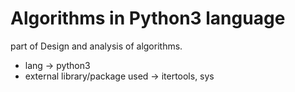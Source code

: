 # Algorithms in Python3 language
part of Design and analysis of algorithms.
<ul>
  <li>lang -> python3</li>
  <li>external library/package used -> itertools, sys</li>
  </ul>
